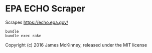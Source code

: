 # EPA ECHO Scraper

Scrapes https://echo.epa.gov/

    bundle
    bundle exec rake

Copyright (c) 2016 James McKinney, released under the MIT license
